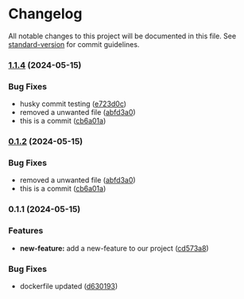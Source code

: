 # Changelog

All notable changes to this project will be documented in this file. See [standard-version](https://github.com/conventional-changelog/standard-version) for commit guidelines.

### [1.1.4](https://github.com/sarikamahboob/frontend-boilerplate-next/compare/v0.1.1...v1.1.4) (2024-05-15)


### Bug Fixes

* husky commit testing ([e723d0c](https://github.com/sarikamahboob/frontend-boilerplate-next/commit/e723d0c7929dc5e4d73d5f4b71bc91f33ca39a45))
* removed a unwanted file ([abfd3a0](https://github.com/sarikamahboob/frontend-boilerplate-next/commit/abfd3a06f48302d41d84c20b63f059bc02401eb1))
* this is a commit ([cb6a01a](https://github.com/sarikamahboob/frontend-boilerplate-next/commit/cb6a01abcfb47b9d6fbd8e39d06d0c13eb5b363a))

### [0.1.2](https://github.com/sarikamahboob/frontend-boilerplate-next/compare/v0.1.1...v0.1.2) (2024-05-15)


### Bug Fixes

* removed a unwanted file ([abfd3a0](https://github.com/sarikamahboob/frontend-boilerplate-next/commit/abfd3a06f48302d41d84c20b63f059bc02401eb1))
* this is a commit ([cb6a01a](https://github.com/sarikamahboob/frontend-boilerplate-next/commit/cb6a01abcfb47b9d6fbd8e39d06d0c13eb5b363a))

### 0.1.1 (2024-05-15)


### Features

* **new-feature:** add a new-feature to our project ([cd573a8](https://github.com/sarikamahboob/frontend-boilerplate-next/commit/cd573a89e600a433b4eb725cbefd566a74dda578))


### Bug Fixes

* dockerfile updated ([d630193](https://github.com/sarikamahboob/frontend-boilerplate-next/commit/d630193e7863c606630a439b0f5d5cd2d8446775))
